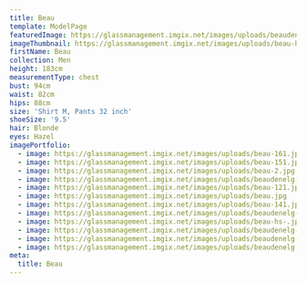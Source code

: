 ```yaml
---
title: Beau
template: ModelPage
featuredImage: https://glassmanagement.imgix.net/images/uploads/beaudenelg-7.jpg
imageThumbnail: https://glassmanagement.imgix.net/images/uploads/beau-hs-.jpg
firstName: Beau
collection: Men
height: 183cm
measurementType: chest
bust: 94cm
waist: 82cm
hips: 88cm
size: 'Shirt M, Pants 32 inch'
shoeSize: '9.5'
hair: Blonde
eyes: Hazel
imagePortfolio:
  - image: https://glassmanagement.imgix.net/images/uploads/beau-161.jpeg
  - image: https://glassmanagement.imgix.net/images/uploads/beau-151.jpeg
  - image: https://glassmanagement.imgix.net/images/uploads/beau-2.jpg
  - image: https://glassmanagement.imgix.net/images/uploads/beaudenelg-1.jpg
  - image: https://glassmanagement.imgix.net/images/uploads/beau-121.jpeg
  - image: https://glassmanagement.imgix.net/images/uploads/beau.jpg
  - image: https://glassmanagement.imgix.net/images/uploads/beau-141.jpeg
  - image: https://glassmanagement.imgix.net/images/uploads/beaudenelg-5.jpg
  - image: https://glassmanagement.imgix.net/images/uploads/beau-hs-.jpg
  - image: https://glassmanagement.imgix.net/images/uploads/beaudenelg-6.jpg
  - image: https://glassmanagement.imgix.net/images/uploads/beaudenelg-9.jpg
  - image: https://glassmanagement.imgix.net/images/uploads/beaudenelg-21.jpg
meta:
  title: Beau
---
```



